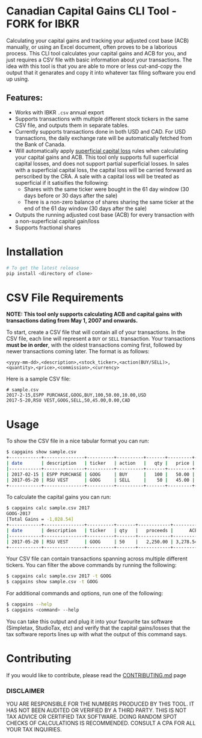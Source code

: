 Canadian Capital Gains CLI Tool - FORK for IBKR
=

Calculating your capital gains and tracking your adjusted cost base (ACB) manually, or using an Excel document, often proves to be a laborious process. This CLI tool calculates your capital gains and ACB for you, and just requires a CSV file with basic information about your transactions. The idea with this tool is that you are able to more or less cut-and-copy the output that it genarates and copy it into whatever tax filing software you end up using.

## Features:
- Works with IBKR `.csv` annual export
- Supports transactions with multiple different stock tickers in the same CSV file, and outputs them in separate tables.
- Currently supports transactions done in both USD and CAD. For USD transactions, the daily exchange rate will be automatically fetched from the Bank of Canada.
- Will automatically apply [superficial capital loss](https://www.canada.ca/en/revenue-agency/services/tax/individuals/topics/about-your-tax-return/tax-return/completing-a-tax-return/personal-income/line-127-capital-gains/capital-losses-deductions/what-a-superficial-loss.html) rules when calculating your capital gains and ACB. This tool only supports full superficial capital losses, and does not support partial superficial losses. In sales with a superficial capital loss, the capital loss will be carried forward as perscribed by the CRA. A sale with a capital loss will be treated as superficial if it satisifies the following:
    - Shares with the same ticker were bought in the 61 day window (30 days before or 30 days after the sale)
    - There is a non-zero balance of shares sharing the same ticker at the end of the 61 day window (30 days after the sale)
- Outputs the running adjusted cost base (ACB) for every transaction with a non-superficial capital gain/loss
- Supports fractional shares

# Installation
```bash
# To get the latest release
pip install <directory of clone>
```

# CSV File Requirements
**NOTE: This tool only supports calculating ACB and capital gains with transactions
dating from May 1, 2007 and onwards.**

To start, create a CSV file that will contain all of your transactions. In the CSV file, each line will represent a `BUY` or `SELL` transaction.  Your transactions **must be in order**, with the oldest transactions coming first, followed by newer transactions coming later. The format is as follows:
```csv
<yyyy-mm-dd>,<description>,<stock_ticker>,<action(BUY/SELL)>,<quantity>,<price>,<commission>,<currency>
```
Here is a sample CSV file:
```csv
# sample.csv
2017-2-15,ESPP PURCHASE,GOOG,BUY,100,50.00,10.00,USD
2017-5-20,RSU VEST,GOOG,SELL,50,45.00,0.00,CAD
```

# Usage
To show the CSV file in a nice tabular format you can run:
```bash
$ capgains show sample.csv
+------------+---------------+----------+----------+-------+---------+--------------+------------+
| date       | description   | ticker   | action   |   qty |   price |   commission |   currency |
|------------+---------------+----------+----------+-------+---------+--------------+------------|
| 2017-02-15 | ESPP PURCHASE | GOOG     | BUY      |   100 |   50.00 |        10.00 |        USD |
| 2017-05-20 | RSU VEST      | GOOG     | SELL     |    50 |   45.00 |         0.00 |        CAD |
+------------+---------------+----------+----------+-------+---------+--------------+------------+
```
To calculate the capital gains you can run:
```bash
$ capgains calc sample.csv 2017
GOOG-2017
[Total Gains = -1,028.54]
+------------+---------------+----------+-------+------------+----------+-----------+---------------------+
| date       | description   | ticker   | qty   |   proceeds |      ACB |   outlays |   capital gain/loss |
|------------+---------------+----------+-------+------------+----------+-----------+---------------------|
| 2017-05-20 | RSU VEST      | GOOG     | 50    |   2,250.00 | 3,278.54 |      0.00 |           -1,028.54 |
+------------+---------------+----------+-------+------------+----------+-----------+---------------------+
```
Your CSV file can contain transactions spanning across multiple different tickers. You can filter the above commands by running the following:
```bash
$ capgains calc sample.csv 2017 -t GOOG
$ capgains show sample.csv -t GOOG
```
For additional commands and options, run one of the following:
```bash
$ capgains --help
$ capgains <command> --help
```
You can take this output and plug it into your favourite tax software (Simpletax, StudioTax, etc) and verify that the capital gains/losses that the tax software reports lines up with what the output of this command says.

# Contributing
If you would like to contribute, please read the [CONTRIBUTING.md](./CONTRIBUTING.md) page

### DISCLAIMER
YOU ARE RESPONSIBLE FOR THE NUMBERS PRODUCED BY THIS TOOL. IT HAS NOT BEEN AUDITED OR VERIFIED BY A THIRD PARTY. THIS IS NOT TAX ADVICE OR CERTIFIED TAX SOFTWARE. DOING RANDOM SPOT CHECKS OF CALCULATIONS IS RECOMMENDED. CONSULT A CPA FOR ALL YOUR TAX INQUIRIES.
